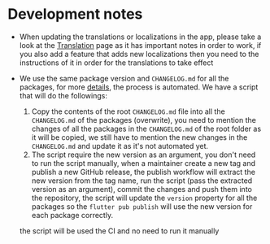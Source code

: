 # Development notes

- When updating the translations or localizations in the app, please take a look at the [Translation](./translation.md) page as it has important notes in order to work, if you also add a feature that adds new localizations then you need to the instructions of it in order for the translations to take effect
- We use the same package version and `CHANGELOG.md` for all the packages, for more [details](https://github.com/singerdmx/flutter-quill/pull/1878), the process is automated. We have a script that will do the followings:
    1. Copy the contents of the root `CHANGELOG.md` file into all the `CHANGELOG.md` of the packages (overwrite), you need to mention the changes of all the packages in the `CHANGELOG.md` of the root folder as it will be copied, we still have to mention the new changes in the `CHANGELOG.md` and update it as it's not automated yet.
    2. The script require the new version as an argument, you don't need to run the script manually, when a maintainer create a new tag and publish a new GitHub release, the publish workflow will extract the new version from the tag name, run the script (pass the extracted version as an argument), commit the changes and push them into the repository, the script will update the `version` property for all the packages so the `flutter pub publish` will use the new version for each package correctly.

    the script will be used the CI and no need to run it manually